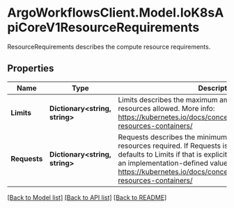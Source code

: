 # ArgoWorkflowsClient.Model.IoK8sApiCoreV1ResourceRequirements
ResourceRequirements describes the compute resource requirements.

## Properties

Name | Type | Description | Notes
------------ | ------------- | ------------- | -------------
**Limits** | **Dictionary&lt;string, string&gt;** | Limits describes the maximum amount of compute resources allowed. More info: https://kubernetes.io/docs/concepts/configuration/manage-resources-containers/ | [optional] 
**Requests** | **Dictionary&lt;string, string&gt;** | Requests describes the minimum amount of compute resources required. If Requests is omitted for a container, it defaults to Limits if that is explicitly specified, otherwise to an implementation-defined value. More info: https://kubernetes.io/docs/concepts/configuration/manage-resources-containers/ | [optional] 

[[Back to Model list]](../README.md#documentation-for-models) [[Back to API list]](../README.md#documentation-for-api-endpoints) [[Back to README]](../README.md)

